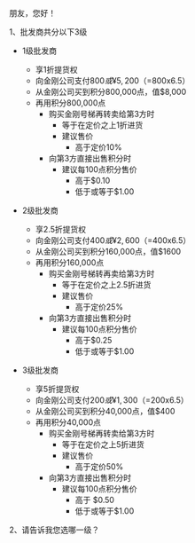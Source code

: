 朋友，您好！

1、批发商共分以下3级

- 1级批发商 
  - 享1折提货权
  - 向金刚公司支付$800或¥5,200（=$800x6.5）
  - 从金刚公司买到积分800,000点，值$8,000
  - 再用积分800,000点
    - 购买金刚号梯再转卖给第3方时
      - 等于在定价之上1折进货
      - 建议售价
        - 高于定价10%
    - 向第3方直接出售积分时
      - 建议每100点积分售价
        - 高于$0.10
        - 低于或等于$1.00<br>

- 2级批发商 
  - 享2.5折提货权
  - 向金刚公司支付$400或¥2,600（=$400x6.5）
  - 从金刚公司买到积分160,000点，值$1600
  - 再用积分160,000点
    - 购买金刚号梯转再卖给第3方时
      - 等于在定价之上2.5折进货
      - 建议售价
        - 高于定价25%
    - 向第3方直接出售积分时
      - 建议每100点积分售价
        - 高于$0.25
        - 低于或等于$1.00<br>

- 3级批发商 
  - 享5折提货权
  - 向金刚公司支付$200或¥1,300（=$200x6.5）
  - 从金刚公司买到积分40,000点，值$400
  - 再用积分40,000点
    - 购买金刚号梯再转卖给第3方时
      - 等于在定价之上5折进货
      - 建议售价
        - 高于定价50%
    - 向第3方直接出售积分时
      - 建议每100点积分售价
        - 高于 $0.50
        - 低于或等于$1.00 <br>


2、请告诉我您选哪一级？





